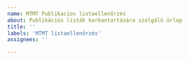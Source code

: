 ```yaml
---
name: MTMT Publikacios listaellenőrzés
about: Publikációs listák karbantartására szolgáló űrlap
title: ''
labels: 'MTMT listaellenőrzés'
assignees: ''

---
```



